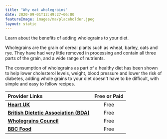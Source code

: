 ```yaml
---
title: "Why eat wholegrains"
date: 2020-09-01T12:49:27+06:00
featureImage: images/ma/placeholder.jpeg
layout: static
---
```


Learn about the benefits of adding wholegrains to your diet.

Wholegrains are the grain of cereal plants such as wheat, barley, oats and rye. They have had very little removed in processing and contain all three parts of the grain, and a wide range of nutrients.

The consumption of wholegrains as part of a healthy diet has been shown to help lower cholesterol levels, weight, blood pressure and lower the risk of diabetes, adding whole grains to your diet doesn't have to be difficult, with simple and easy to follow recipes.

| Provider Links      | Free or Paid  |  
| :-----------          | :--------------:      |  
| [**Heart UK**](https://www.heartuk.org.uk/low-cholesterol-foods/wholegrains-) | Free | 
| [**British Dietetic Association (BDA)**](https://www.bda.uk.com/resource/wholegrains.html) | Free | 
| [**Wholegrains Council**](https://wholegrainscouncil.org/whole-grains-101/easy-ways-enjoy-whole-grains) | Free | 
| [**BBC Food**](https://www.bbc.co.uk/food/grain) | Free | 
  

<br/><br/>






